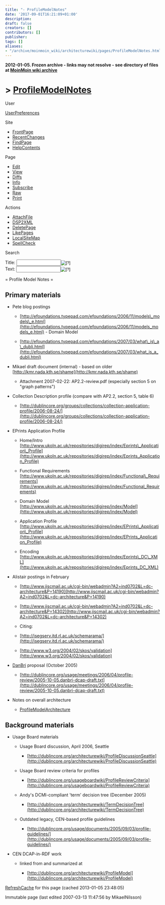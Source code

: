 ```yaml
---
title: "- ProfileModelNotes"
date: '2017-09-01T16:21:09+01:00'
description: 
draft: false
creators: []
contributors: []
publisher: 
tags: []
aliases:
- "/archive/moinmoin_wiki/architecturewiki/pages/ProfileModelNotes.html"
---
```


**2012-01-05. Frozen archive - links may not resolve - see directory of files at [MoinMoin wiki archive](/moinmoin-wiki-archive/)**

# > [ProfileModelNotes](http://dublincore.org/architecturewiki/ProfileModelNotes?action=fullsearch&value=ProfileModelNotes&literal=1&case=1&context=40 "Click here to do a full-text search for this title")

User

 [UserPreferences](http://dublincore.org/architecturewiki/UserPreferences)
  

Site

- [FrontPage](http://dublincore.org/architecturewiki/FrontPage)
- [RecentChanges](http://dublincore.org/architecturewiki/RecentChanges)
- [FindPage](http://dublincore.org/architecturewiki/FindPage)
- [HelpContents](http://dublincore.org/architecturewiki/HelpContents)

Page

- [Edit](http://dublincore.org/architecturewiki/ProfileModelNotes?action=edit "Edit")
- [View](http://dublincore.org/architecturewiki/ProfileModelNotes "View")
- [Diffs](http://dublincore.org/architecturewiki/ProfileModelNotes?action=diff "Diffs")
- [Info](http://dublincore.org/architecturewiki/ProfileModelNotes?action=info "Info")
- [Subscribe](http://dublincore.org/architecturewiki/ProfileModelNotes?action=subscribe "Subscribe")
- [Raw](http://dublincore.org/architecturewiki/ProfileModelNotes?action=raw "Raw")
- [Print](http://dublincore.org/architecturewiki/ProfileModelNotes?action=print "Print")

Actions

- [AttachFile](http://dublincore.org/architecturewiki/ProfileModelNotes?action=AttachFile)
- [DSP2XML](http://dublincore.org/architecturewiki/ProfileModelNotes?action=DSP2XML)
- [DeletePage](http://dublincore.org/architecturewiki/ProfileModelNotes?action=DeletePage)
- [LikePages](http://dublincore.org/architecturewiki/ProfileModelNotes?action=LikePages)
- [LocalSiteMap](http://dublincore.org/architecturewiki/ProfileModelNotes?action=LocalSiteMap)
- [SpellCheck](http://dublincore.org/architecturewiki/ProfileModelNotes?action=SpellCheck)

Search

<form method="POST" action="/architecturewiki/ProfileModelNotes">
<p>
<input name="action" value="inlinesearch" type="hidden">
<input name="context" value="40" type="hidden">
Title: <input name="text_title" size="15" maxlength="50" type="text"><input src="ProfileModelNotes_files/moin-search.png" name="button_title" alt="[?]" type="image"><br>Text: <input name="text_full" size="15" maxlength="50" type="text"><input src="ProfileModelNotes_files/moin-search.png" name="button_full" alt="[?]" type="image">
</p>
</form>

= Profile Model Notes = 
## Primary materials

- Pete blog postings

  - [http://efoundations.typepad.com/efoundations/2006/11/models\_models\_e.html](http://efoundations.typepad.com/efoundations/2006/11/models_models_e.html) - Domain Model

  - [http://efoundations.typepad.com/efoundations/2007/03/what\_is\_a\_dubli.html](http://efoundations.typepad.com/efoundations/2007/03/what_is_a_dubli.html)

- Mikael draft document (internal) - based on older [http://kmr.nada.kth.se/shame](http://kmr.nada.kth.se/shame)

  - Attachment 2007-02-22: AP2.2-review.pdf (especially section 5 on "graph patterns")

- Collection Description profile (compare with AP2.2, section 5, table 6)

  - [http://dublincore.org/groups/collections/collection-application-profile/2006-08-24/](http://dublincore.org/groups/collections/collection-application-profile/2006-08-24/)

- EPrints Application Profile

  - Home/Intro [http://www.ukoln.ac.uk/repositories/digirep/index/Eprints\_Application\_Profile](http://www.ukoln.ac.uk/repositories/digirep/index/Eprints_Application_Profile)

  - Functional Requirements [http://www.ukoln.ac.uk/repositories/digirep/index/Functional\_Requirements](http://www.ukoln.ac.uk/repositories/digirep/index/Functional_Requirements)

  - Domain Model [http://www.ukoln.ac.uk/repositories/digirep/index/Model](http://www.ukoln.ac.uk/repositories/digirep/index/Model)

  - Application Profile [http://www.ukoln.ac.uk/repositories/digirep/index/EPrints\_Application\_Profile](http://www.ukoln.ac.uk/repositories/digirep/index/EPrints_Application_Profile)

  - Encoding [http://www.ukoln.ac.uk/repositories/digirep/index/Eprints\_DC\_XML](http://www.ukoln.ac.uk/repositories/digirep/index/Eprints_DC_XML)

- Alistair postings in February

  - [http://www.jiscmail.ac.uk/cgi-bin/webadmin?A2=ind0702&L=dc-architecture&P=14190](http://www.jiscmail.ac.uk/cgi-bin/webadmin?A2=ind0702&L=dc-architecture&P=14190)

  - [http://www.jiscmail.ac.uk/cgi-bin/webadmin?A2=ind0702&L=dc-architecture&P=14302](http://www.jiscmail.ac.uk/cgi-bin/webadmin?A2=ind0702&L=dc-architecture&P=14302)

  - Citing:

  - [http://isegserv.itd.rl.ac.uk/schemarama/](http://isegserv.itd.rl.ac.uk/schemarama/)

  - [http://www.w3.org/2004/02/skos/validation](http://www.w3.org/2004/02/skos/validation)

- [DanBri](http://dublincore.org/architecturewiki/DanBri) proposal (October 2005)

  - [http://dublincore.org/usage/meetings/2006/04/profile-review/2005-10-05.danbri-dcap-draft.txt](http://dublincore.org/usage/meetings/2006/04/profile-review/2005-10-05.danbri-dcap-draft.txt)

- Notes on overall architecture

  - [ProfileModelArchitecture](http://dublincore.org/architecturewiki/ProfileModelArchitecture)

## Background materials

- Usage Board materials

  - Usage Board discussion, April 2006, Seattle

    - [http://dublincore.org/architecturewiki/ProfileDiscussionSeattle](http://dublincore.org/architecturewiki/ProfileDiscussionSeattle)

  - Usage Board review criteria for profiles

    - [http://dublincore.org/usageboardwiki/ProfileReviewCriteria](http://dublincore.org/usageboardwiki/ProfileReviewCriteria)

  - Andy's DCMI-compliant 'term' decision tree (December 2005)

    - [http://dublincore.org/architecturewiki/TermDecisionTree](http://dublincore.org/architecturewiki/TermDecisionTree)

  - Outdated legacy, CEN-based profile guidelines

    - [http://dublincore.org/usage/documents/2005/09/03/profile-guidelines/](http://dublincore.org/usage/documents/2005/09/03/profile-guidelines/)

- CEN DCAP-in-RDF work

  - linked from and summarized at

    - [http://dublincore.org/architecturewiki/ProfileModel](http://dublincore.org/architecturewiki/ProfileModel)

 [RefreshCache](http://dublincore.org/architecturewiki/ProfileModelNotes?action=refresh&arena=Page.py&key=ProfileModelNotes.text_html) for this page (cached 2013-01-05 23:48:05)  

Immutable page (last edited 2007-03-13 11:47:56 by MikaelNilsson)

